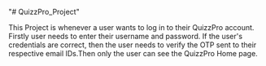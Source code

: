 "# QuizzPro_Project" 

This Project is whenever a user wants to log in to their QuizzPro account. Firstly user needs to enter their username and password. If the user's credentials are correct, then the user needs to verify the OTP sent to their respective email IDs.Then only the user can see the QuizzPro Home page.


#

